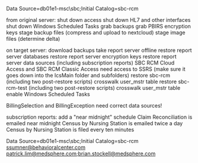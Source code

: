 Data Source=db01e1-msc\sbc;Initial Catalog=sbc-rcm

from original server:
shut down access
shut down HL7 and other interfaces
shut down Windows Scheduled Tasks
grab backups
grab PBIRS encryption keys
stage backup files (compress and upload to nextcloud)
stage image files (determine delta)

on target server:
download backups
take report server offline
restore report server databases
restore report server encryption keys
restore report server data sources (including subscription reports)
SBC RCM Cloud Access and SBC RCM Classic Access need access to SSRS (make sure it goes down into the IcsMain folder and subfolders)
restore sbc-rcm (including two post-restore scripts)
crosswalk user_mstr table
restore sbc-rcm-test (including two post-restore scripts)
crosswalk user_mstr table
enable Windows Scheduled Tasks

BillingSelection and BillingException need correct data sources!

subscription reports:
add a "near midnight" schedule
Claim Reconciliation is emailed near midnight
Census by Nursing Station is emailed twice a day
Census by Nursing Station is filed every ten minutes

Data Source=db01e1-msc\sbc;Initial Catalog=sbc-rcm
ssumner@behavioralcenter.com
patrick.lim@medsphere.com;brian.stockell@medsphere.com
